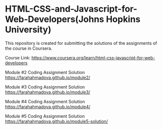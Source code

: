 # HTML-CSS-and-Javascript-for-Web-Developers(Johns Hopkins University)
This repository is created for submitting the solutions of the assignments of the course in Coursera.

Course Link: https://www.coursera.org/learn/html-css-javascript-for-web-developers

Module #2 Coding Assignment Solution https://farahahmadova.github.io/module2/

Module #3 Coding Assignment Solution https://farahahmadova.github.io/module3/

Module #4 Coding Assignment Solution https://farahahmadova.github.io/module4/

Module #5 Coding Assignment Solution https://farahahmadova.github.io/module5-solution/
